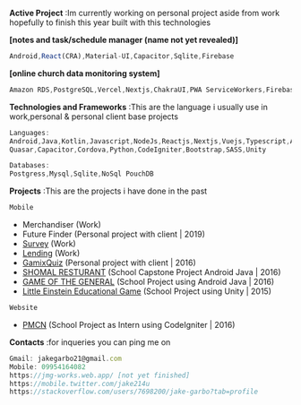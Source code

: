 

**Active Project** 
:Im currently working on personal project aside from work hopefully to finish this year built with this technologies

**[notes and task/schedule manager (name not yet revealed)]** 
```javascript
Android,React(CRA),Material-UI,Capacitor,Sqlite,Firebase  
```
**[online church data monitoring system]** 
```javascript
Amazon RDS,PostgreSQL,Vercel,Nextjs,ChakraUI,PWA ServiceWorkers,Firebase
```

**Technologies and Frameworks**
:This are the language i usually use in work,personal & personal client base projects   
```javascript
Languages:
Android,Java,Kotlin,Javascript,NodeJs,Reactjs,Nextjs,Vuejs,Typescript,Angular,Ionic,
Quasar,Capacitor,Cordova,Python,CodeIgniter,Bootstrap,SASS,Unity

Databases:
Postgress,Mysql,Sqlite,NoSql PouchDB

```
 
**Projects**
:This are the projects i have done in the past
```javascript
Mobile 
```
 - Merchandiser (Work)
 - Future Finder (Personal project with client | 2019)
 - [Survey](https://github.com/Jake21x/mycreations/tree/master/Lending%20App) (Work)
 - [Lending](https://github.com/Jake21x/mycreations/tree/master/Lending%20App) (Work)
 - [GamixQuiz](https://github.com/Jake21x/mycreations/tree/master/C1%20GamixQuiz) (Personal project with client | 2016)
 - [SHOMAL RESTURANT](https://github.com/Jake21x/mycreations/tree/master/Shomal%20App) (School Capstone Project Android Java | 2016)  
 - [GAME OF THE GENERAL](https://github.com/Jake21x/mycreations/tree/master/Game%20Of%20The%20General) (School Project using Android Java | 2016)  
 - [Little Einstein Educational Game](https://play.google.com/store/apps/details?id=om.teamEngineers.bsit3e2015&hl=en) (School Project using Unity | 2015)
```javascript
Website 
```
 - [PMCN](https://github.com/Jake21x/mycreations/tree/master/PCMN) (School Project as Intern using CodeIgniter | 2016)  
  
 
**Contacts**
:for inqueries you can ping me on
```javascript
Gmail: jakegarbo21@gmail.com
Mobile: 09954164082
https://jmg-works.web.app/ [not yet finished]
https://mobile.twitter.com/jake214u
https://stackoverflow.com/users/7698200/jake-garbo?tab=profile

